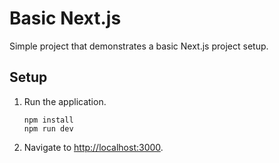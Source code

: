 # Basic Next.js

Simple project that demonstrates a basic Next.js project setup.

## Setup

1. Run the application.

   ```shell
   npm install
   npm run dev
   ```

1. Navigate to <http://localhost:3000>.
